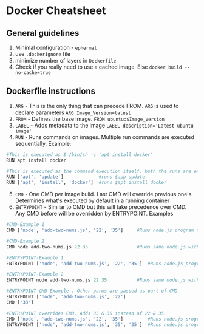 # Docker Cheatsheet

## General guidelines

1. Minimal configuration - `ephermal`
2. use `.dockerignore` file
3. minimize number of layers in `Dockerfile`
4. Check if you really need to use a cached image. Else `docker build --no-cache=true`

## Dockerfile instructions

1. `ARG` - This is the only thing that can precede FROM. `ARG` is used to declare parameters `ARG Image_Version=latest`
2. `FROM` - Defines the base image. `FROM ubuntu:$Image_Version`
3. `LABEL` - Adds metadata to the image `LABEL description='Latest ubuntu image'`
4. `RUN` - Runs commands on images. Multiple run commands are executed sequentially. Example:
```python
#This is executed as $ /bin/sh -c 'apt install docker'
RUN apt install docker

#This is executed as the command execution itself. both the runs are executed
RUN ['apt', 'update']             #runs $app update
RUN ['apt', 'install', 'docker']  #runs $apt install docker
```
5. `CMD` - One CMD per image build. Last CMD will override previous one's. Determines what's executed by default in a running container
6. `ENTRYPOINT` - Similar to CMD but this will take precedence over CMD. Any CMD before will be overridden by ENTRYPOINT. Examples

```python
#CMD-Example 1
CMD ['node', 'add-two-nums.js', '22', '35']     #Runs node.js program to add two numbers

#CMD-Example 2
CMD node add-two-nums.js 22 35                  #Runs same node.js within a shell $ /bin/sh -c 'node add-two-nums.js 22 35'

#ENTRYPOINT-Example 1
ENTRYPOINT ['node', 'add-two-nums.js', '22', '35']  #Runs node.js program to add two numbers

#ENTRYPOINT-Example 2
ENTRYPOINT node add-two-nums.js 22 35           #Runs same node.js within a shell $ /bin/sh -c 'node add-two-nums.js 22 35'

#ENTRYPOINT-CMD Example . Other parms are passed as part of CMD
ENTRYPOINT ['node', 'add-two-nums.js', '22']
CMD ['33']

#ENTRYPOINT overrides CMD. Adds 35 & 35 instead of 22 & 35
CMD ['node', 'add-two-nums.js', '22', '35']         #Runs node.js program to add two numbers
ENTRYPOINT ['node', 'add-two-nums.js', '35', '35']  #Runs node.js program to add two numbers
```

